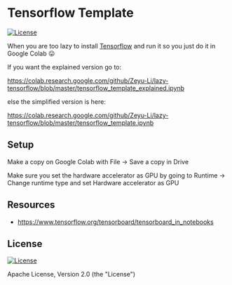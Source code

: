 # Tensorflow Template

[![License](https://img.shields.io/badge/License-Apache%202.0-blue.svg)](https://opensource.org/licenses/Apache-2.0)

When you are too lazy to install [Tensorflow](https://www.tensorflow.org/) and run it so you just do it in Google Colab 😛

If you want the explained version go to: 

https://colab.research.google.com/github/Zeyu-Li/lazy-tensorflow/blob/master/tensorflow_template_explained.ipynb

else the simplified version is here:

https://colab.research.google.com/github/Zeyu-Li/lazy-tensorflow/blob/master/tensorflow_template.ipynb

## Setup

Make a copy on Google Colab with File -> Save a copy in Drive

Make sure you set the hardware accelerator as GPU by going to Runtime -> Change runtime type and set Hardware accelerator as GPU

## Resources

* https://www.tensorflow.org/tensorboard/tensorboard_in_notebooks



## License

[![License](https://img.shields.io/badge/License-Apache%202.0-blue.svg)](https://opensource.org/licenses/Apache-2.0)

Apache License, Version 2.0 (the "License")

